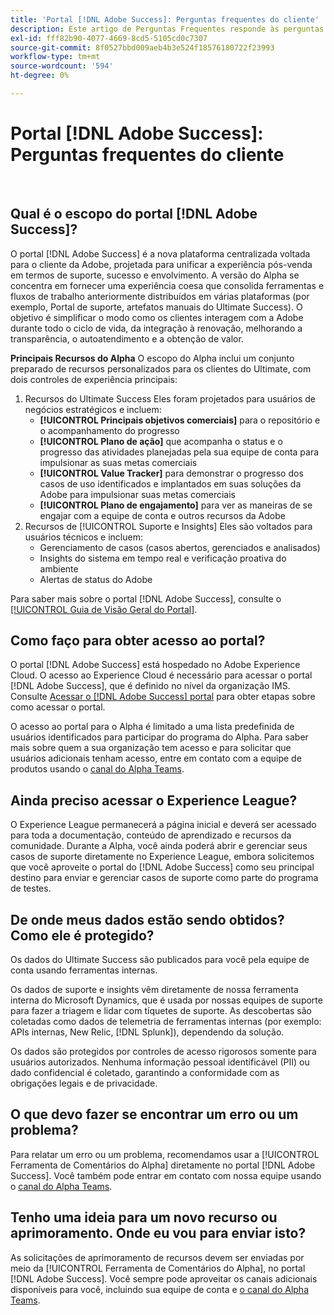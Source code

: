```yaml
---
title: 'Portal [!DNL Adobe Success]: Perguntas frequentes do cliente'
description: Este artigo de Perguntas Frequentes responde às perguntas mais frequentes sobre o portal [!DNL Adobe Success] .
exl-id: fff82b90-4077-4669-8cd5-5105cd0c7307
source-git-commit: 8f0527bbd009aeb4b3e524f18576180722f23993
workflow-type: tm+mt
source-wordcount: '594'
ht-degree: 0%

---
```


# Portal [!DNL Adobe Success]: Perguntas frequentes do cliente

 

## Qual é o escopo do portal [!DNL Adobe Success]?

O portal [!DNL Adobe Success] é a nova plataforma centralizada voltada para o cliente da Adobe, projetada para unificar a experiência pós-venda em termos de suporte, sucesso e envolvimento. A versão do Alpha se concentra em fornecer uma experiência coesa que consolida ferramentas e fluxos de trabalho anteriormente distribuídos em várias plataformas (por exemplo, Portal de suporte, artefatos manuais do Ultimate Success). O objetivo é simplificar o modo como os clientes interagem com a Adobe durante todo o ciclo de vida, da integração à renovação, melhorando a transparência, o autoatendimento e a obtenção de valor.

**Principais Recursos do Alpha**
O escopo do Alpha inclui um conjunto preparado de recursos personalizados para os clientes do Ultimate, com dois controles de experiência principais:
1. Recursos do Ultimate Success
Eles foram projetados para usuários de negócios estratégicos e incluem:
   * **[!UICONTROL Principais objetivos comerciais]** para o repositório e o acompanhamento do progresso
   * **[!UICONTROL Plano de ação]** que acompanha o status e o progresso das atividades planejadas pela sua equipe de conta para impulsionar as suas metas comerciais
   * **[!UICONTROL Value Tracker]** para demonstrar o progresso dos casos de uso identificados e implantados em suas soluções da Adobe para impulsionar suas metas comerciais
   * **[!UICONTROL Plano de engajamento]** para ver as maneiras de se engajar com a equipe de conta e outros recursos da Adobe
1. Recursos de [!UICONTROL Suporte e Insights]
Eles são voltados para usuários técnicos e incluem:
   * Gerenciamento de casos (casos abertos, gerenciados e analisados)
   * Insights do sistema em tempo real e verificação proativa do ambiente
   * Alertas de status do Adobe

Para saber mais sobre o portal [!DNL Adobe Success], consulte o [[!UICONTROL Guia de Visão Geral do Portal]](/help/adobe-success-portal/adobe-success-portal-introduction.md).

## Como faço para obter acesso ao portal?

O portal [!DNL Adobe Success] está hospedado no Adobe Experience Cloud. O acesso ao Experience Cloud é necessário para acessar o portal [!DNL Adobe Success], que é definido no nível da organização IMS. Consulte [Acessar o [!DNL Adobe Success] portal](/help/adobe-success-portal/access-to-the-adobe-success-portal.md) para obter etapas sobre como acessar o portal.

O acesso ao portal para o Alpha é limitado a uma lista predefinida de usuários identificados para participar do programa do Alpha. Para saber mais sobre quem a sua organização tem acesso e para solicitar que usuários adicionais tenham acesso, entre em contato com a equipe de produtos usando o [canal do Alpha Teams](https://teams.microsoft.com/l/channel/19:h-GcuAZs9uF05rervqTdx2U27ohYINuRUIfbMte9B-U1@thread.tacv2/General?groupId=02b87789-3475-47e4-94c1-0981f63ae89f&tenantId=fa7b1b5a-7b34-4387-94ae-d2c178decee1).

## Ainda preciso acessar o Experience League?

O Experience League permanecerá a página inicial e deverá ser acessado para toda a documentação, conteúdo de aprendizado e recursos da comunidade. Durante a Alpha, você ainda poderá abrir e gerenciar seus casos de suporte diretamente no Experience League, embora solicitemos que você aproveite o portal do [!DNL Adobe Success] como seu principal destino para enviar e gerenciar casos de suporte como parte do programa de testes.

## De onde meus dados estão sendo obtidos? Como ele é protegido?

Os dados do Ultimate Success são publicados para você pela equipe de conta usando ferramentas internas.

Os dados de suporte e insights vêm diretamente de nossa ferramenta interna do Microsoft Dynamics, que é usada por nossas equipes de suporte para fazer a triagem e lidar com tíquetes de suporte. As descobertas são coletadas como dados de telemetria de ferramentas internas (por exemplo: APIs internas, New Relic, [!DNL Splunk]), dependendo da solução.

Os dados são protegidos por controles de acesso rigorosos somente para usuários autorizados. Nenhuma informação pessoal identificável (PII) ou dado confidencial é coletado, garantindo a conformidade com as obrigações legais e de privacidade.

## O que devo fazer se encontrar um erro ou um problema?

Para relatar um erro ou um problema, recomendamos usar a [!UICONTROL Ferramenta de Comentários do Alpha] diretamente no portal [!DNL Adobe Success]. Você também pode entrar em contato com nossa equipe usando o [canal do Alpha Teams](https://teams.microsoft.com/l/channel/19:h-GcuAZs9uF05rervqTdx2U27ohYINuRUIfbMte9B-U1@thread.tacv2/General?groupId=02b87789-3475-47e4-94c1-0981f63ae89f&tenantId=fa7b1b5a-7b34-4387-94ae-d2c178decee1).

## Tenho uma ideia para um novo recurso ou aprimoramento. Onde eu vou para enviar isto?

As solicitações de aprimoramento de recursos devem ser enviadas por meio da [!UICONTROL Ferramenta de Comentários do Alpha], no portal [!DNL Adobe Success]. Você sempre pode aproveitar os canais adicionais disponíveis para você, incluindo sua equipe de conta e [o canal do Alpha Teams](https://teams.microsoft.com/l/channel/19:h-GcuAZs9uF05rervqTdx2U27ohYINuRUIfbMte9B-U1@thread.tacv2/General?groupId=02b87789-3475-47e4-94c1-0981f63ae89f&tenantId=fa7b1b5a-7b34-4387-94ae-d2c178decee1).
